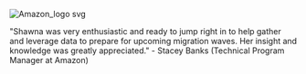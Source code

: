 ![Amazon_logo svg](https://github.com/shawna-tuli-silicon-valley/amazon-mountain-view-ai-and-data-science/assets/19508013/37d497aa-6510-4d54-a255-92a9ff860b05)

"Shawna was very enthusiastic and ready to jump right in to help gather and leverage data to prepare for upcoming migration waves. Her insight and knowledge was greatly appreciated." - Stacey Banks (Technical Program Manager at Amazon) 
